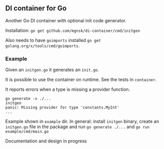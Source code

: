 ## DI container for Go

Another Go DI container with optional init code generator.

Installation: `go get github.com/mgnsk/di-container/cmd/initgen`

Also needs to have `goimports` installed `go get golang.org/x/tools/cmd/goimports`.

### Example
Given an `initgen.go` it generates an `init.go`.

It is possible to use the container on runtime. See the tests in `container`.

It reports errors when a type is missing a provider function.
```
go generate -x ./...
initgen
panic: Missing provider for type 'constants.MyInt'
...
```



Example shown in `example` dir. In general: install `initgen` binary, create an `initgen.go` file in the package and run `go generate ./...` and 
`go run example/cmd/main.go`

Documentation and design in progress
